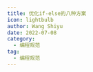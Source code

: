 ```yaml
---
title: 优化if-else的八种方案
icon: lightbulb
author: Wang Shiyu
date: 2022-07-08
category:
  - 编程规范
tag:
  - 编程规范
---
```






